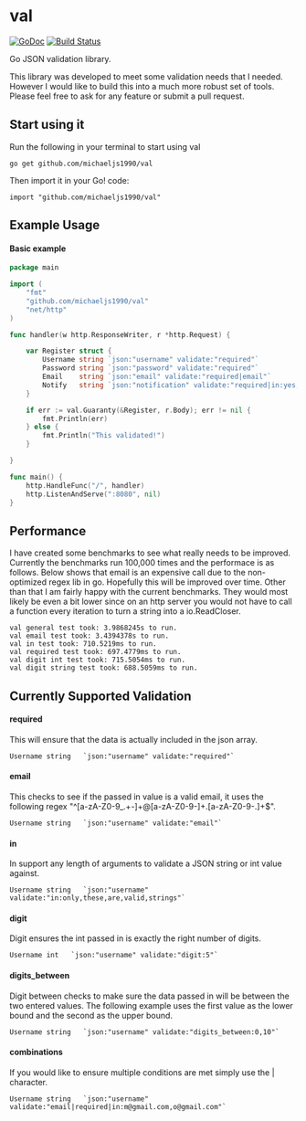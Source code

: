 val
===
[![GoDoc](https://godoc.org/github.com/gin-gonic/gin?status.png)](http://godoc.org/github.com/michaeljs1990/val)
[![Build Status](https://travis-ci.org/michaeljs1990/val.svg?branch=master)](https://travis-ci.org/michaeljs1990/val)

Go JSON validation library.

This library was developed to meet some validation needs that I needed. However I would like to build this into a much more robust set of tools. Please feel free to ask for any feature or submit a pull request.

## Start using it
Run the following in your terminal to start using val

```
go get github.com/michaeljs1990/val
```
Then import it in your Go! code:

```
import "github.com/michaeljs1990/val"
```

## Example Usage

#### Basic example

```go
package main

import (
	"fmt"
	"github.com/michaeljs1990/val"
	"net/http"
)

func handler(w http.ResponseWriter, r *http.Request) {

	var Register struct {
		Username string `json:"username" validate:"required"`
		Password string `json:"password" validate:"required"`
		Email    string `json:"email" validate:"required|email"`
		Notify   string `json:"notification" validate:"required|in:yes,no"`
	}

	if err := val.Guaranty(&Register, r.Body); err != nil {
		fmt.Println(err)
	} else {
		fmt.Println("This validated!")
	}

}

func main() {
	http.HandleFunc("/", handler)
	http.ListenAndServe(":8080", nil)
}

```

## Performance
I have created some benchmarks to see what really needs to be improved. Currently the benchmarks run 100,000 times and the performace is as follows. Below shows that email is an expensive call due to the non-optimized regex lib in go. Hopefully this will be improved over time. Other than that I am fairly happy with the current benchmarks. They would most likely be even a bit lower since on an http server you would not have to call a function every iteration to turn a string into a io.ReadCloser.

```
val general test took: 3.9868245s to run.
val email test took: 3.4394378s to run.
val in test took: 710.5219ms to run.
val required test took: 697.4779ms to run.
val digit int test took: 715.5054ms to run.
val digit string test took: 688.5059ms to run.

```

## Currently Supported Validation

#### required
This will ensure that the data is actually included in the json array.
```
Username string   `json:"username" validate:"required"`
```

#### email
This checks to see if the passed in value is a valid email, it uses the following regex "^[a-zA-Z0-9_.+-]+@[a-zA-Z0-9-]+\.[a-zA-Z0-9-.]+$".
```
Username string   `json:"username" validate:"email"`
```

#### in
In support any length of arguments to validate a JSON string or int value against.
```
Username string   `json:"username" validate:"in:only,these,are,valid,strings"`
```

#### digit
Digit ensures the int passed in is exactly the right number of digits.
```
Username int   `json:"username" validate:"digit:5"`
```

#### digits_between
Digit between checks to make sure the data passed in will be between the two entered values. The following example uses the first value as the lower bound and the second as the upper bound.
```
Username string   `json:"username" validate:"digits_between:0,10"`
```

#### combinations
If you would like to ensure multiple conditions are met simply use the | character.
```
Username string   `json:"username" validate:"email|required|in:m@gmail.com,o@gmail.com"`
```
